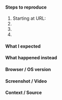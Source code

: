<!-- Thanks for contributing to Nuevo Monit! Pick a clear title ("Editor: add spell check") and proceed. -->

#### Steps to reproduce
1. Starting at URL:
2.
3.
4.

#### What I expected


#### What happened instead


#### Browser / OS version


#### Screenshot / Video


#### Context / Source
<!-- Optional: share your unique context to help us understand your perspective. You can add context tags such as: #journey #anecdote #narrative #context #empathy #perspective #reallife #dogfooding #livesharing #flowsharing #anxiety #anxiety-flow #stresscase #painpoint.

We'd also love to know how you found the bug: #dogfooding, #manual-testing, #automated-testing, or #user-report if applicable.

If requesting a new feature, explain why you'd like to see it added.
-->



<!--
PLEASE NOTE
- These comments won't show up when you submit the issue.
- Everything is optional, but try to add as many details as possible.
-->
